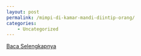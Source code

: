 ```yaml
---
layout: post
permalink: /mimpi-di-kamar-mandi-diintip-orang/
categories:
    - Uncategorized
---
```


[Baca Selengkapnya](/04)